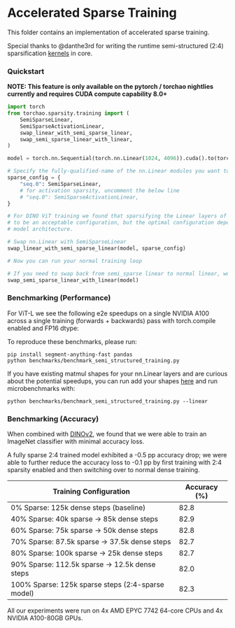 # Accelerated Sparse Training

This folder contains an implementation of accelerated sparse training.
<!--For more information about our API and how it works, please see our blog post. (Will add link when its public)-->

Special thanks to @danthe3rd for writing the runtime semi-structured (2:4) sparsification [kernels](https://github.com/pytorch/pytorch/pull/122350) in core.

### Quickstart

**NOTE: This feature is only available on the pytorch / torchao nightlies currently and requires CUDA compute capability 8.0+**

```python
import torch
from torchao.sparsity.training import (
    SemiSparseLinear,
    SemiSparseActivationLinear,
    swap_linear_with_semi_sparse_linear,
    swap_semi_sparse_linear_with_linear,
)

model = torch.nn.Sequential(torch.nn.Linear(1024, 4096)).cuda().to(torch.float16)

# Specify the fully-qualified-name of the nn.Linear modules you want to swap
sparse_config = {
    "seq.0": SemiSparseLinear,
    # for activation sparsity, uncomment the below line
    # "seq.0": SemiSparseActivationLinear,
}

# For DINO ViT training we found that sparsifying the Linear layers of the MLP block only
# to be an acceptable configuration, but the optimal configuration depends on your specific
# model architecture.

# Swap nn.Linear with SemiSparseLinear
swap_linear_with_semi_sparse_linear(model, sparse_config)

# Now you can run your normal training loop

# If you need to swap back from semi_sparse linear to normal linear, we provide a utility function to do so
swap_semi_sparse_linear_with_linear(model)
```

### Benchmarking (Performance)

For ViT-L we see the following e2e speedups on a single NVIDIA A100 across a single training (forwards + backwards) pass with torch.compile enabled and FP16 dtype:


To reproduce these benchmarks, please run:
```
pip install segment-anything-fast pandas
python benchmarks/benchmark_semi_structured_training.py
```

If you have existing matmul shapes for your nn.Linear layers and are curious about the potential speedups, you can run add your shapes [here]() and run microbenchmarks with:
```
python benchmarks/benchmark_semi_structured_training.py --linear
```

### Benchmarking (Accuracy)

When combined with [DINOv2](https://github.com/facebookresearch/dinov2), we found that we were able to train an ImageNet classifier with minimal accuracy loss.

A fully sparse 2:4 trained model exhibited a -0.5 pp accuracy drop; we were able to further reduce the accuracy loss to -0.1 pp by first training with 2:4 sparsity enabled and then switching over to normal dense training.

| Training Configuration                 | Accuracy (%)    |
|----------------------------------------|-----------------|
| 0% Sparse: 125k dense steps (baseline)            | 82.8 |
| 40% Sparse: 40k sparse -> 85k dense steps         | 82.9 |
| 60% Sparse: 75k sparse -> 50k dense steps         | 82.8 |
| 70% Sparse: 87.5k sparse -> 37.5k dense steps     | 82.7 |
| 80% Sparse: 100k sparse -> 25k dense steps        | 82.7 |
| 90% Sparse: 112.5k sparse -> 12.5k dense steps    | 82.0 |
| 100% Sparse: 125k sparse steps (2:4-sparse model) | 82.3 |

All our experiments were run on 4x AMD EPYC 7742 64-core CPUs and 4x NVIDIA A100-80GB GPUs.
